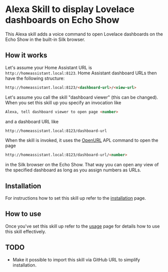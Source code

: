 # Alexa Skill to display Lovelace dashboards on Echo Show

This Alexa skill adds a voice command to open Lovelace dashboards on the Echo Show in the built-in Silk browser.

## How it works

Let's assume your Home Assistant URL is ``http://homeassistant.local:8123``. Home Assistant dashboard URLs then have the following structure:

```html
http://homeassistant.local:8123/<dashboard-url>/<view-url>
```

Let's assume you call the skill "dashboard viewer" (this can be changed). When you set this skill up you specify an invocation like

```html
Alexa, tell dashboard viewer to open page <number>
```

and a dashboard URL like

```html
http://homeassistant.local:8123/dashboard-url
```

When the skill is invoked, it uses the [OpenURL](https://developer.amazon.com/en-US/docs/alexa/alexa-presentation-language/apl-standard-commands-v1-5.html#open_url_command) APL command to open the page

```html
http://homeassistant.local:8123/dashboard-url/<number>
```

in the Silk browser on the Echo Show. That way you can open any view of the specified dashboard as long as you assign numbers as URLs.

## Installation

For instructions how to set this skill up refer to the [installation](INSTALLATION.md) page.

## How to use

Once you've set this skill up refer to the [usage](USAGE.md) page for details how to use this skill effectively.

## TODO

* Make it possible to import this skill via GitHub URL to simplify installation.
